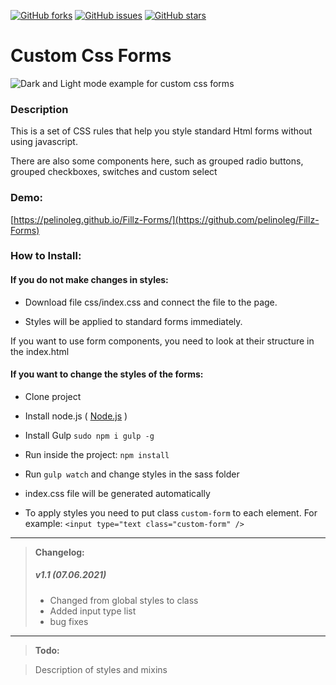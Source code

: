 [![GitHub forks](https://img.shields.io/github/forks/pelinoleg/Fillz-Forms.svg)](https://github.com/pelinoleg/Fillz-Forms/network)
[![GitHub issues](https://img.shields.io/github/issues/pelinoleg/Fillz-Forms.svg)](https://github.com/pelinoleg/Fillz-Forms/issues)
[![GitHub stars](https://img.shields.io/github/stars/pelinoleg/Fillz-Forms.svg)](https://github.com/pelinoleg/Fillz-Forms/stargazers)
# Custom Css Forms

![Dark and Light mode example for custom css forms](https://github.com/pelinoleg/Fillz-Forms/blob/master/custom_forms_demo.jpg)

### Description

This is a set of CSS rules that help you style standard Html forms without using javascript.

There are also some components here, such as grouped radio buttons, grouped checkboxes, switches and custom select

### Demo:

[https://pelinoleg.github.io/Fillz-Forms/](https://github.com/pelinoleg/Fillz-Forms)

### How to Install:

#### If you do not make changes in styles:

- Download file css/index.css and connect the file to the page.

- Styles will be applied to standard forms immediately.

If you want to use form components, you need to look at their structure in the index.html

#### If you want to change the styles of the forms:

- Clone project

- Install node.js ( [Node.js](https://nodejs.org/en/) )

- Install Gulp `sudo npm i gulp -g`

- Run inside the project: `npm install`

- Run `gulp watch` and change styles in the sass folder

- index.css file will be generated automatically
- To apply styles you need to put class `custom-form` to each element. For example: `<input type="text class="custom-form" />`

---

> **Changelog:**
>
> ##### v1.1 (07.06.2021)
>
> - Changed from global styles to class
> - Added input type list
> - bug fixes

---

> **Todo:**

> Description of styles and mixins
